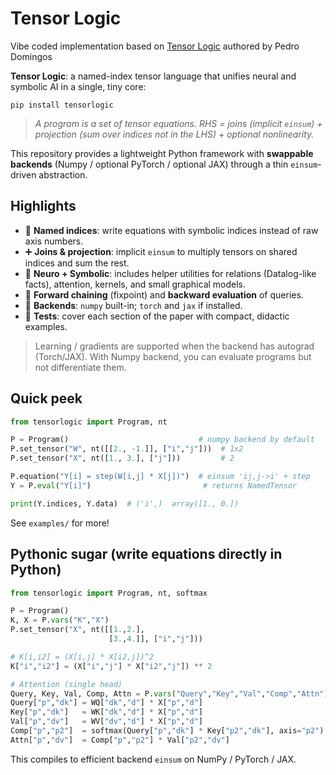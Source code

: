# Tensor Logic

Vibe coded implementation based on [Tensor Logic](https://arxiv.org/pdf/2510.12269) authored by Pedro Domingos

**Tensor Logic**: a named-index tensor language that unifies neural and symbolic AI in a single, tiny core:

```
pip install tensorlogic
```

> *A program is a set of tensor equations. RHS = joins (implicit `einsum`) + projection (sum over indices not in the LHS) + optional nonlinearity.*

This repository provides a lightweight Python framework with **swappable backends**
(Numpy / optional PyTorch / optional JAX) through a thin `einsum`-driven abstraction.

## Highlights

- 🧮 **Named indices**: write equations with symbolic indices instead of raw axis numbers.
- ➕ **Joins & projection**: implicit `einsum` to multiply tensors on shared indices and sum the rest.
- 🧠 **Neuro + Symbolic**: includes helper utilities for relations (Datalog-like facts), attention, kernels, and small graphical models.
- 🔁 **Forward chaining** (fixpoint) and **backward evaluation** of queries.
- 🔌 **Backends**: `numpy` built-in; `torch` and `jax` if installed.
- 🧪 **Tests**: cover each section of the paper with compact, didactic examples.

> Learning / gradients are supported when the backend has autograd (Torch/JAX).
> With Numpy backend, you can evaluate programs but not differentiate them.

## Quick peek

```python
from tensorlogic import Program, nt

P = Program()                             # numpy backend by default
P.set_tensor("W", nt([[2., -1.]], ["i","j"]))  # 1x2
P.set_tensor("X", nt([1., 3.], ["j"]))         # 2

P.equation("Y[i] = step(W[i,j] * X[j])")  # einsum 'ij,j->i' + step
Y = P.eval("Y[i]")                         # returns NamedTensor

print(Y.indices, Y.data)  # ('i',)  array([1., 0.])
```

See `examples/` for more!


## Pythonic sugar (write equations directly in Python)

```python
from tensorlogic import Program, nt, softmax

P = Program()
K, X = P.vars("K","X")
P.set_tensor("X", nt([[1.,2.],
                      [3.,4.]], ["i","j"]))

# K[i,i2] = (X[i,j] * X[i2,j])^2
K["i","i2"] = (X["i","j"] * X["i2","j"]) ** 2

# Attention (single head)
Query, Key, Val, Comp, Attn = P.vars("Query","Key","Val","Comp","Attn")
Query["p","dk"] = WQ["dk","d"] * X["p","d"]
Key["p","dk"]   = WK["dk","d"] * X["p","d"]
Val["p","dv"]   = WV["dv","d"] * X["p","d"]
Comp["p","p2"]  = softmax(Query["p","dk"] * Key["p2","dk"], axis="p2").ast
Attn["p","dv"]  = Comp["p","p2"] * Val["p2","dv"]
```

This compiles to efficient backend `einsum` on NumPy / PyTorch / JAX.
